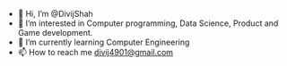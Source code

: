 - 👋 Hi, I’m @DivijShah
- 👀 I’m interested in Computer programming, Data Science, Product and Game development.
- 🌱 I’m currently learning Computer Engineering
- 📫 How to reach me divij4901@gmail.com

<!---
DivijShah/DivijShah is a ✨ special ✨ repository because its `README.md` (this file) appears on your GitHub profile.
You can click the Preview link to take a look at your changes.
--->
